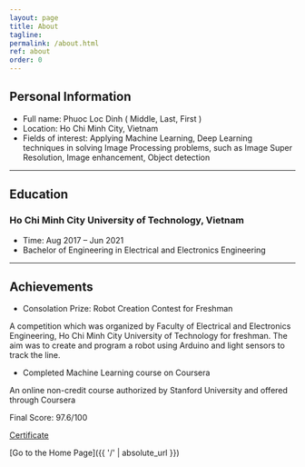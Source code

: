```yaml
---
layout: page
title: About
tagline: 
permalink: /about.html
ref: about
order: 0
---
```


## Personal Information

* Full name: Phuoc Loc Dinh ( Middle, Last, First )
* Location: Ho Chi Minh City, Vietnam
* Fields of interest: Applying Machine Learning, Deep Learning techniques in solving Image Processing problems, such as Image Super Resolution, Image enhancement, Object detection

-----

## Education

### Ho Chi Minh City University of Technology, Vietnam
* Time: Aug 2017 – Jun 2021
* Bachelor of Engineering in Electrical and Electronics Engineering

-----

## Achievements 

* Consolation Prize: Robot Creation Contest for Freshman

A competition which was organized by Faculty of Electrical and Electronics Engineering, Ho Chi Minh City University of Technology for freshman. The aim was to create and program a robot using Arduino and light sensors to track the line.

* Completed Machine Learning course on Coursera

An online non-credit course authorized by Stanford University and offered through Coursera

Final Score: 97.6/100

[Certificate](https://coursera.org/share/42be8c61f39c7a372fb8fb9f2cd9bf41)

[Go to the Home Page]({{ '/' | absolute_url }})
